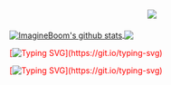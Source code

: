 <h1 align="center">
  <a href="https://git.io/typing-svg">
    <img src="https://readme-typing-svg.herokuapp.com?font=Sigmar+One&size=30&color=8E44AD&background=2ECC7100&center=true&vCenter=true&width=700&height=60&lines=Hi%2C+There!+%F0%9F%91%8B+This+is+ImagineBoom!;Nice+to+meet+you!">
  </a>
</h1>
<div style="font-size:14px; color:#FF0000;">
<div>
  <a href="https://github.com/ImagineBoom/" align="left">
  <img align="center" src="https://github-readme-stats.vercel.app/api?username=ImagineBoom&show_icons=true&include_all_commits=true&theme=buefy&hide_border=true" alt="ImagineBoom's github stats" />
  </a>
  <a>
  <a href="https://github.com/ImagineBoom/" align="right">
    <img align="center" src="https://github-readme-stats.vercel.app/api/top-langs/?username=ImagineBoom&layout=compact&hide=TeX&theme=buefy&hide_border=true" />
  </a> 
</div>

[![Typing SVG](https://readme-typing-svg.herokuapp.com?font=Mrs+Sheppards&size=30&color=8E44AD&background=2ECC7100&center=true&vCenter=true&width=1000&height=60&lines=May+your+new+year+be+filled+with+abundance+of+smiles+and+happiness!)](https://git.io/typing-svg)

[![Typing SVG](https://readme-typing-svg.herokuapp.com?font=Monsieur+La+Doulaise&size=30&color=8E44AD&background=2ECC7100&center=true&vCenter=true&width=1000&height=60&lines=May+your+new+year+be+filled+with+abundance+of+smiles+and+happiness!)](https://git.io/typing-svg)
